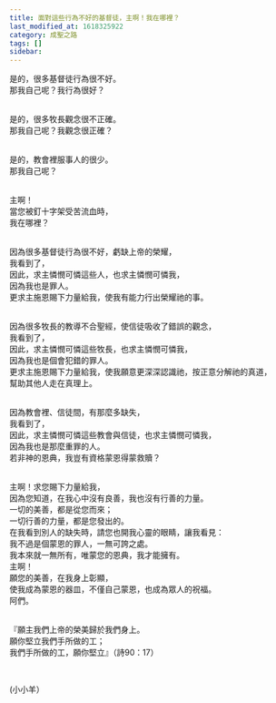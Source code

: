 ```yaml
---
title: 面對這些行為不好的基督徒，主啊！我在哪裡？
last_modified_at: 1618325922
category: 成聖之路
tags: []
sidebar: 
---
```


<p>是的，很多基督徒行為很不好。<br/>
那我自己呢？我行為很好？</p>
<p><br/>
是的，很多牧長觀念很不正確。<br/>
那我自己呢？我觀念很正確？</p>
<p><br/>
是的，教會裡服事人的很少。<br/>
那我自己呢？</p>
<p><br/>
主啊！<br/>
當您被釘十字架受苦流血時，<br/>
我在哪裡？</p>
<p><br/>
因為很多基督徒行為很不好，虧缺上帝的榮耀，<br/>
我看到了，<br/>
因此，求主憐憫可憐這些人，也求主憐憫可憐我，<br/>
因為我也是罪人。<br/>
更求主施恩賜下力量給我，使我有能力行出榮耀祂的事。</p>
<p><br/>
因為很多牧長的教導不合聖經，使信徒吸收了錯誤的觀念，<br/>
我看到了，<br/>
因此，求主憐憫可憐這些牧長，也求主憐憫可憐我，<br/>
因為我也是個會犯錯的罪人。<br/>
更求主施恩賜下力量給我，使我願意更深深認識祂，按正意分解祂的真道，<br/>
幫助其他人走在真理上。</p>
<p><br/>
因為教會裡、信徒間，有那麼多缺失，<br/>
我看到了，<br/>
因此，求主憐憫可憐這些教會與信徒，也求主憐憫可憐我，<br/>
因為我也是那麼重罪的人。<br/>
若非神的恩典，我豈有資格蒙恩得蒙救贖？</p>
<p><br/>
主啊！求您賜下力量給我，<br/>
因為您知道，在我心中沒有良善，我也沒有行善的力量。<br/>
一切的美善，都是從您而來；<br/>
一切行善的力量，都是您發出的。<br/>
在我看到別人的缺失時，請您也開我心靈的眼睛，讓我看見：<br/>
我不過是個蒙恩的罪人，一無可誇之處。<br/>
我本來就一無所有，唯蒙您的恩典，我才能擁有。<br/>
主啊！<br/>
願您的美善，在我身上彰顯，<br/>
使我成為蒙恩的器皿，不僅自己蒙恩，也成為眾人的祝福。<br/>
阿們。</p>
<p><br/>
『願主我們上帝的榮美歸於我們身上。<br/>
願你堅立我們手所做的工；<br/>
我們手所做的工，願你堅立』（詩90：17）</p>
<p> </p>
<p>(小小羊）</p>
